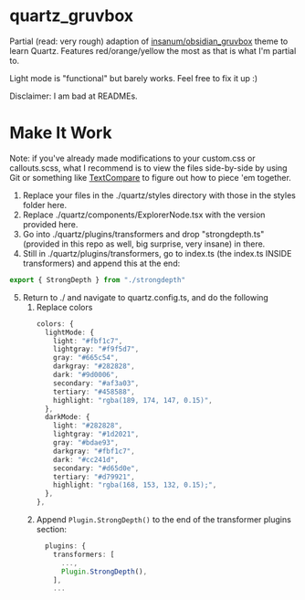 # quartz_gruvbox
Partial (read: very rough) adaption of [insanum/obsidian_gruvbox](https://github.com/insanum/obsidian_gruvbox) theme to learn Quartz. Features red/orange/yellow the most as that is what I'm partial to.

Light mode is "functional" but barely works. Feel free to fix it up :)

Disclaimer: I am bad at READMEs.

# Make It Work
Note: if you've already made modifications to your custom.css or callouts.scss, what I recommend is to view the files side-by-side by using Git or something like [TextCompare](https://www.textcompare.org/css/) to figure out how to piece 'em together.

1. Replace your files in the ./quartz/styles directory with those in the styles folder here.
2. Replace ./quartz/components/ExplorerNode.tsx with the version provided here.
3. Go into ./quartz/plugins/transformers and drop "strongdepth.ts" (provided in this repo as well, big surprise, very insane) in there.
4. Still in ./quartz/plugins/transformers, go to index.ts (the index.ts INSIDE transformers) and append this at the end:
   
```ts
export { StrongDepth } from "./strongdepth"
```

5. Return to ./ and navigate to quartz.config.ts, and do the following
   1. Replace colors
      ```ts
      colors: {
        lightMode: {
          light: "#fbf1c7",
          lightgray: "#f9f5d7",
          gray: "#665c54",
          darkgray: "#282828",
          dark: "#9d0006",
          secondary: "#af3a03",
          tertiary: "#458588",
          highlight: "rgba(189, 174, 147, 0.15)",
        },
        darkMode: {
          light: "#282828",
          lightgray: "#1d2021",
          gray: "#bdae93",
          darkgray: "#fbf1c7",
          dark: "#cc241d",
          secondary: "#d65d0e",
          tertiary: "#d79921",
          highlight: "rgba(168, 153, 132, 0.15);",
        },
      },
      ```
   2. Append `Plugin.StrongDepth()` to the end of the transformer plugins section:
      ```ts
        plugins: {
          transformers: [
            ...,
            Plugin.StrongDepth(),
          ],
          ...    
      ```
